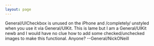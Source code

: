 ```yaml
---
layout: page
---
```


General/UICheckbox is unused on the iPhone and /completely/ unstyled when you use it via General/UIKit. This is lame but I am a General/UIKit newb and I would have no clue how to add some checked/unchecked images to make this functional. Anyone? --General/NickONeill